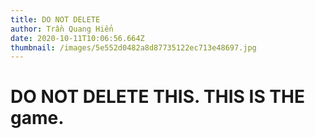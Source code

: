 ```yaml
---
title: DO NOT DELETE
author: Trần Quang Hiển
date: 2020-10-11T10:06:56.664Z
thumbnail: /images/5e552d0482a8d87735122ec713e48697.jpg
---
```

# **DO NOT DELETE THIS. THIS IS THE game.**